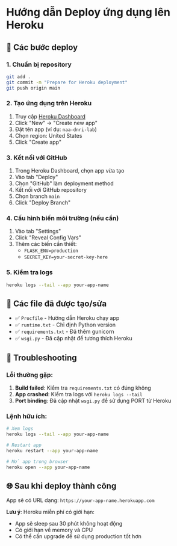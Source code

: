 # Hướng dẫn Deploy ứng dụng lên Heroku

## 🚀 Các bước deploy

### 1. Chuẩn bị repository
```bash
git add .
git commit -m "Prepare for Heroku deployment"
git push origin main
```

### 2. Tạo ứng dụng trên Heroku
1. Truy cập [Heroku Dashboard](https://dashboard.heroku.com/)
2. Click "New" → "Create new app"
3. Đặt tên app (ví dụ: `naa-dnri-lab`)
4. Chọn region: United States
5. Click "Create app"

### 3. Kết nối với GitHub
1. Trong Heroku Dashboard, chọn app vừa tạo
2. Vào tab "Deploy"
3. Chọn "GitHub" làm deployment method
4. Kết nối với GitHub repository
5. Chọn branch `main`
6. Click "Deploy Branch"

### 4. Cấu hình biến môi trường (nếu cần)
1. Vào tab "Settings"
2. Click "Reveal Config Vars"
3. Thêm các biến cần thiết:
   - `FLASK_ENV=production`
   - `SECRET_KEY=your-secret-key-here`

### 5. Kiểm tra logs
```bash
heroku logs --tail --app your-app-name
```

## 📁 Các file đã được tạo/sửa

- ✅ `Procfile` - Hướng dẫn Heroku chạy app
- ✅ `runtime.txt` - Chỉ định Python version
- ✅ `requirements.txt` - Đã thêm gunicorn
- ✅ `wsgi.py` - Đã cập nhật để tương thích Heroku

## 🔧 Troubleshooting

### Lỗi thường gặp:
1. **Build failed**: Kiểm tra `requirements.txt` có đúng không
2. **App crashed**: Kiểm tra logs với `heroku logs --tail`
3. **Port binding**: Đã cập nhật `wsgi.py` để sử dụng PORT từ Heroku

### Lệnh hữu ích:
```bash
# Xem logs
heroku logs --tail --app your-app-name

# Restart app
heroku restart --app your-app-name

# Mở app trong browser
heroku open --app your-app-name
```

## 🌐 Sau khi deploy thành công

App sẽ có URL dạng: `https://your-app-name.herokuapp.com`

**Lưu ý**: Heroku miễn phí có giới hạn:
- App sẽ sleep sau 30 phút không hoạt động
- Có giới hạn về memory và CPU
- Có thể cần upgrade để sử dụng production tốt hơn
